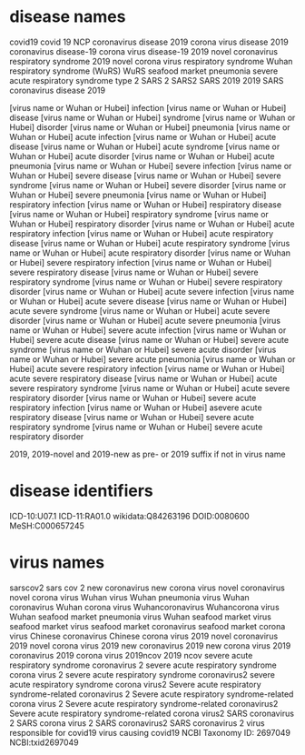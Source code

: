# disease names
covid19
covid 19
NCP
coronavirus disease 2019
corona virus disease 2019
coronavirus disease-19
corona virus disease-19
2019 novel coronavirus respiratory syndrome
2019 novel corona virus respiratory syndrome
Wuhan respiratory syndrome
(WuRS)
WuRS
seafood market pneumonia
severe acute respiratory syndrome type 2
SARS 2
SARS2
SARS 2019
2019 SARS
coronavirus disease 2019 


[virus name or Wuhan or Hubei] infection
[virus name or Wuhan or Hubei] disease
[virus name or Wuhan or Hubei] syndrome
[virus name or Wuhan or Hubei] disorder
[virus name or Wuhan or Hubei] pneumonia
[virus name or Wuhan or Hubei] acute infection
[virus name or Wuhan or Hubei] acute disease
[virus name or Wuhan or Hubei] acute syndrome
[virus name or Wuhan or Hubei] acute disorder
[virus name or Wuhan or Hubei] acute pneumonia
[virus name or Wuhan or Hubei] severe infection
[virus name or Wuhan or Hubei] severe disease
[virus name or Wuhan or Hubei] severe syndrome
[virus name or Wuhan or Hubei] severe disorder
[virus name or Wuhan or Hubei] severe pneumonia
[virus name or Wuhan or Hubei] respiratory infection
[virus name or Wuhan or Hubei] respiratory disease
[virus name or Wuhan or Hubei] respiratory syndrome
[virus name or Wuhan or Hubei] respiratory disorder
[virus name or Wuhan or Hubei] acute respiratory infection
[virus name or Wuhan or Hubei] acute respiratory disease
[virus name or Wuhan or Hubei] acute respiratory syndrome
[virus name or Wuhan or Hubei] acute respiratory disorder
[virus name or Wuhan or Hubei] severe respiratory infection
[virus name or Wuhan or Hubei] severe respiratory disease
[virus name or Wuhan or Hubei] severe respiratory syndrome
[virus name or Wuhan or Hubei] severe respiratory disorder
[virus name or Wuhan or Hubei] acute severe infection
[virus name or Wuhan or Hubei] acute severe disease
[virus name or Wuhan or Hubei] acute severe syndrome
[virus name or Wuhan or Hubei] acute severe disorder
[virus name or Wuhan or Hubei] acute severe pneumonia
[virus name or Wuhan or Hubei] severe acute infection
[virus name or Wuhan or Hubei] severe acute disease
[virus name or Wuhan or Hubei] severe acute syndrome
[virus name or Wuhan or Hubei] severe acute disorder
[virus name or Wuhan or Hubei] severe acute pneumonia
[virus name or Wuhan or Hubei] acute severe respiratory infection
[virus name or Wuhan or Hubei] acute severe respiratory disease
[virus name or Wuhan or Hubei] acute severe respiratory syndrome
[virus name or Wuhan or Hubei] acute severe respiratory disorder
[virus name or Wuhan or Hubei] severe acute respiratory infection
[virus name or Wuhan or Hubei] asevere acute respiratory disease
[virus name or Wuhan or Hubei] severe acute respiratory syndrome
[virus name or Wuhan or Hubei] severe acute respiratory disorder

2019, 2019-novel and 2019-new as pre- or 2019 suffix if not in virus name



# disease identifiers
ICD-10:U07.1
ICD-11:RA01.0
wikidata:Q84263196
DOID:0080600
MeSH:C000657245 

  
# virus names
sarscov2
sars cov 2
new coronavirus
new corona virus
novel coronavirus
novel corona virus
Wuhan virus
Wuhan pneumonia virus
Wuhan coronavirus
Wuhan corona virus
Wuhancoronavirus
Wuhancorona virus
Wuhan seafood market pneumonia virus
Wuhan seafood market virus
seafood market virus
seafood market coronavirus
seafood market corona virus
Chinese coronavirus
Chinese corona virus
2019 novel coronavirus
2019 novel corona virus
2019 new coronavirus
2019 new corona virus
2019 coronavirus
2019 corona virus
2019ncov
2019 ncov
severe acute respiratory syndrome coronavirus 2
severe acute respiratory syndrome corona virus 2
severe acute respiratory syndrome coronavirus2
severe acute respiratory syndrome corona virus2
Severe acute respiratory syndrome-related coronavirus 2
Severe acute respiratory syndrome-related corona virus 2
Severe acute respiratory syndrome-related coronavirus2
Severe acute respiratory syndrome-related corona virus2
SARS coronavirus 2
SARS corona virus 2
SARS coronavirus2
SARS coronavirus 2
virus responsible for covid19
virus causing covid19
NCBI Taxonomy ID: 2697049
NCBI:txid2697049



